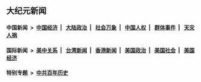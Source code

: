 ## 大纪元新闻

#### 中国新闻 &nbsp;>&nbsp; [中国经济](indexes/ncid283/README.md?12252045) &nbsp;| &nbsp; [大陆政治](indexes/ncid277/README.md?12252045) &nbsp;| &nbsp; [社会万象](indexes/ncid282/README.md?12252045) &nbsp;| &nbsp; [中国人权](indexes/ncid278/README.md?12252045) &nbsp;| &nbsp; [群体事件](indexes/ncid279/README.md?12252045) &nbsp;| &nbsp; [天灾人祸](indexes/ncid280/README.md?12252045)

#### 国际新闻 &nbsp;>&nbsp; [美中关系](indexes/nf1412576/README.md?12252045) &nbsp;| &nbsp; [台湾新闻](indexes/ncid1349361/README.md?12252045) &nbsp;| &nbsp; [香港新闻](indexes/ncid1349362/README.md?12252045) &nbsp;| &nbsp; [美国政治](indexes/ncid1078159/README.md?12252045) &nbsp;| &nbsp; [美国社会](indexes/ncid1078160/README.md?12252045) &nbsp;| &nbsp; [美国经济](indexes/ncid1078158/README.md?12252045)

#### 特别专题 &nbsp;>&nbsp; [中共百年历史](https://github.com/epoch-news/epoch-special/blob/master/README.md?12252045)  
